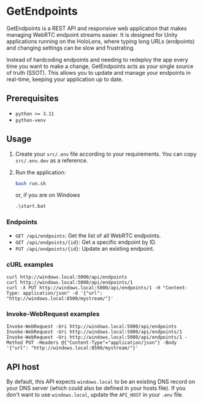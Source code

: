 # GetEndpoints

GetEndpoints is a REST API and responsive web application that makes managing WebRTC endpoint streams easier. It is designed for Unity applications running on the HoloLens, where typing long URLs (endpoints) and changing settings can be slow and frustrating.

Instead of hardcoding endpoints and needing to redeploy the app every time you want to make a change, GetEndpoints acts as your single source of truth (SSOT). This allows you to update and manage your endpoints in real-time, keeping your application up to date.

## Prerequisites

- `python >= 3.11`
- `python-venv`

## Usage

1. Create your `src/.env` file according to your requirements. You can copy `src/.env.dev` as a reference.

2. Run the application:

   ```bash
   bash run.sh
   ```

   or, if you are on Windows

   ```ps
   .\start.bat
   ```

### Endpoints

- `GET /api/endpoints`: Get the list of all WebRTC endpoints.
- `GET /api/endpoints/{id}`: Get a specific endpoint by ID.
- `PUT /api/endpoints/{id}`: Update an existing endpoint.

### cURL examples

```
curl http://windows.local:5000/api/endpoints
curl http://windows.local:5000/api/endpoints/1
curl -X PUT http://windows.local:5000/api/endpoints/1 -H "Content-Type: application/json" -d '{"url": "http://windows.local:8500/mystream/"}'
```

### Invoke-WebRequest examples

```
Invoke-WebRequest -Uri http://windows.local:5000/api/endpoints
Invoke-WebRequest -Uri http://windows.local:5000/api/endpoints/1
Invoke-WebRequest -Uri http://windows.local:5000/api/endpoints/1 -Method PUT -Headers @{"Content-Type"="application/json"} -Body '{"url": "http://windows.local:8500/mystream/"}'
```

## API host

By default, this API expects `windows.local` to be an existing DNS record on your DNS server (which could also be defined in your hosts file). If you don't want to use `windows.local`, update the `API_HOST` in your `.env` file.
